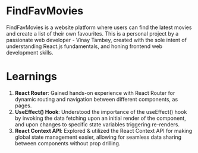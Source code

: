 # FindFavMovies

FindFavMovies is a website platform where users can find the latest movies and create a list of their own favourites. 
This is a personal project by a passionate web developer - Vinay Tambey, created with the sole intent of understanding React.js fundamentals, and honing frontend web development skills.

# Learnings
1. **React Router**: Gained hands-on experience with React Router for dynamic routing and navigation between different components, as pages. 
2. **UseEffect() Hook**: Understood the importance of the useEffect() hook by invoking the data fetching upon an initial render of the component, and upon changes to specific state variables triggering re-renders.
3. **React Context API**: Explored & utilized the React Context API for making global state management easier, allowing for seamless data sharing between components without prop drilling.